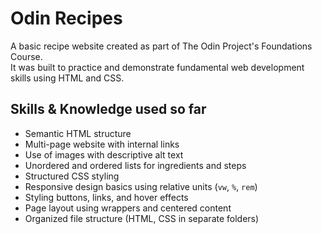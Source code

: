# Odin Recipes

A basic recipe website created as part of The Odin Project's Foundations Course.  
It was built to practice and demonstrate fundamental web development skills using HTML and CSS.

## Skills & Knowledge used so far

- Semantic HTML structure
- Multi-page website with internal links
- Use of images with descriptive alt text
- Unordered and ordered lists for ingredients and steps
- Structured CSS styling
- Responsive design basics using relative units (`vw`, `%`, `rem`)
- Styling buttons, links, and hover effects
- Page layout using wrappers and centered content
- Organized file structure (HTML, CSS in separate folders)
